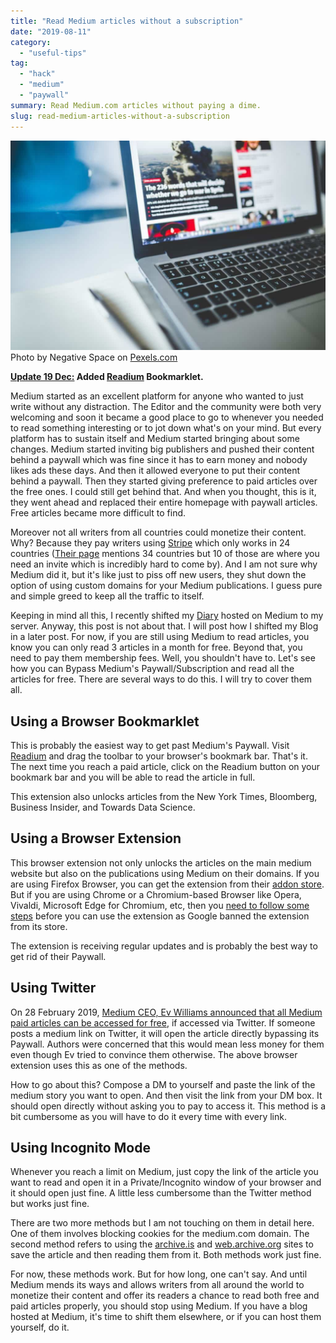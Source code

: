```yaml
---
title: "Read Medium articles without a subscription"
date: "2019-08-11"
category: 
  - "useful-tips"
tag: 
  - "hack"
  - "medium"
  - "paywall"
summary: Read Medium.com articles without paying a dime.
slug: read-medium-articles-without-a-subscription
---
```


![gray laptop computer near journals](images/pexels-photo-177557-1024x682.jpeg) Photo by Negative Space on [Pexels.com](https://www.pexels.com/photo/gray-laptop-computer-near-journals-177557/)

**[Update 19 Dec:](#bookmarklet) Added [Readium](https://sugoidesune.github.io/readium/) Bookmarklet.**

Medium started as an excellent platform for anyone who wanted to just write without any distraction. The Editor and the community were both very welcoming and soon it became a good place to go to whenever you needed to read something interesting or to jot down what's on your mind. But every platform has to sustain itself and Medium started bringing about some changes. Medium started inviting big publishers and pushed their content behind a paywall which was fine since it has to earn money and nobody likes ads these days. And then it allowed everyone to put their content behind a paywall. Then they started giving preference to paid articles over the free ones. I could still get behind that. And when you thought, this is it, they went ahead and replaced their entire homepage with paywall articles. Free articles became more difficult to find.

Moreover not all writers from all countries could monetize their content. Why? Because they pay writers using [Stripe](https://stripe.com/) which only works in 24 countries ([Their page](https://stripe.com/global) mentions 34 countries but 10 of those are where you need an invite which is incredibly hard to come by). And I am not sure why Medium did it, but it's like just to piss off new users, they shut down the option of using custom domains for your Medium publications. I guess pure and simple greed to keep all the traffic to itself.

Keeping in mind all this, I recently shifted my [Diary](https://diary.nspeaks.com) hosted on Medium to my server. Anyway, this post is not about that. I will post how I shifted my Blog in a later post. For now, if you are still using Medium to read articles, you know you can only read 3 articles in a month for free. Beyond that, you need to pay them membership fees. Well, you shouldn't have to. Let's see how you can Bypass Medium's Paywall/Subscription and read all the articles for free. There are several ways to do this. I will try to cover them all.

## Using a Browser Bookmarklet

This is probably the easiest way to get past Medium's Paywall. Visit [Readium](https://sugoidesune.github.io/readium/) and drag the toolbar to your browser's bookmark bar. That's it. The next time you reach a paid article, click on the Readium button on your bookmark bar and you will be able to read the article in full.

This extension also unlocks articles from the New York Times, Bloomberg, Business Insider, and Towards Data Science.

## Using a Browser Extension 

This browser extension not only unlocks the articles on the main medium website but also on the publications using Medium on their domains. If you are using Firefox Browser, you can get the extension from their [addon store](https://addons.mozilla.org/en-US/firefox/addon/medium-unlimited-read-for-free/). But if you are using Chrome or a Chromium-based Browser like Opera, Vivaldi, Microsoft Edge for Chromium, etc, then you [need to follow some steps](https://medium-unlimited.ml/download/) before you can use the extension as Google banned the extension from its store.

The extension is receiving regular updates and is probably the best way to get rid of their Paywall.

## Using Twitter

On 28 February 2019, [Medium CEO, Ev Williams announced that all Medium paid articles can be accessed for free](http://web.archive.org/web/20190811051122/https://twitter.com/ev/status/1100899021621583872), if accessed via Twitter. If someone posts a medium link on Twitter, it will open the article directly bypassing its Paywall. Authors were concerned that this would mean less money for them even though Ev tried to convince them otherwise. The above browser extension uses this as one of the methods.

How to go about this? Compose a DM to yourself and paste the link of the medium story you want to open. And then visit the link from your DM box. It should open directly without asking you to pay to access it. This method is a bit cumbersome as you will have to do it every time with every link.

## Using Incognito Mode

Whenever you reach a limit on Medium, just copy the link of the article you want to read and open it in a Private/Incognito window of your browser and it should open just fine. A little less cumbersome than the Twitter method but works just fine.

There are two more methods but I am not touching on them in detail here. One of them involves blocking cookies for the medium.com domain. The second method refers to using the [archive.is](http://archive.fo) and [web.archive.org](http://web.archive.org) sites to save the article and then reading them from it. Both methods work just fine.

For now, these methods work. But for how long, one can't say. And until Medium mends its ways and allows writers from all around the world to monetize their content and offer its readers a chance to read both free and paid articles properly, you should stop using Medium. If you have a blog hosted at Medium, it's time to shift them elsewhere, or if you can host them yourself, do it.
